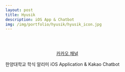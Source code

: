 ```yaml
---
layout: post
title: Hyusik
description: iOS App & Chatbot
img: /img/portfolio/hyusik/hyusik_icon.jpg
---
```


<div class="col three caption">
	<a href="https://apps.apple.com/kr/app/id1171567802?mt=8" style="display:inline-block;overflow:hidden;background:url(https://linkmaker.itunes.apple.com/en-us/badge-lrg.svg?releaseDate=2016-11-08&kind=iossoftware&bubble=apple_music) no-repeat;width:135px;height:40px;margin:10px;"></a>
	<a href="https://pf.kakao.com/_Zxokxku">카카오 채널</a>
</div>

한양대학교 학식 알리미 iOS Application & Kakao Chatbot


<div class="img_row">
	<img class="col one" src="{{ site.baseurl }}/img/portfolio/hyusik/hyusik_1.jpeg" alt="" title="screenshot1 image"/>
	<img class="col one" src="{{ site.baseurl }}/img/portfolio/hyusik/hyusik_2.jpeg" alt="" title="screenshot2 image"/>
</div>
